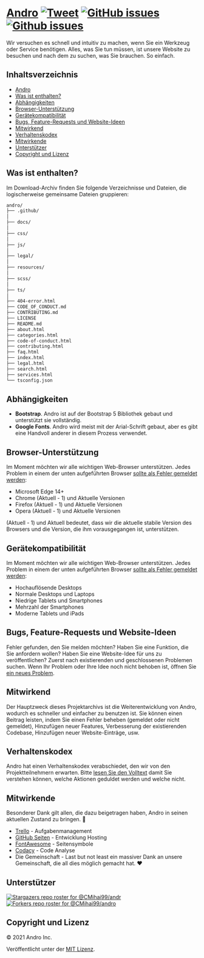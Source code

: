 # <a href="https://cmihai99.github.io/andro" target="_blank" id="andro">Andro</a> [![Tweet](https://img.shields.io/twitter/url/http/shields.io.svg?style=social)](https://twitter.com/intent/tweet?text=Find%20over%20100%20new%20and%20exciting%20websites%20at&url=http://cmihai99.github.io/andro&via=androteamfaq&hashtags=andro,webdevelopment,website,websitefinder,developers) [![GitHub issues](https://img.shields.io/github/issues/CMihai99/andro)](https://github.com/CMihai99/andro/issues) [![Github issues](https://img.shields.io/github/issues-closed/CMihai99/andro)](https://github.com/CMihai99/andro/issues?q=is%3Aissue+is%3Aclosed)

Wir versuchen es schnell und intuitiv zu machen, wenn Sie ein Werkzeug oder Service benötigen. Alles, was Sie tun müssen, ist unsere Website zu besuchen und nach dem zu suchen, was Sie brauchen. So einfach.

## Inhaltsverzeichnis

- [Andro](#andro)
- [Was ist enthalten?](#whats-included)
- [Abhängigkeiten](#dependencies)
- [Browser-Unterstützung](#browser-support)
- [Gerätekompatibilität](#device-compatibility)
- [Bugs, Feature-Requests und Website-Ideen](#bugs-and-requests)
- [Mitwirkend](#contributing)
- [Verhaltenskodex](#code-of-conduct)
- [Mitwirkende](#contributors)
- [Unterstützer](#supporters)
- [Copyright und Lizenz](#copyright-and-license)

<a id="whats-included"><h2>Was ist enthalten?</h2></a>

Im Download-Archiv finden Sie folgende Verzeichnisse und Dateien, die logischerweise gemeinsame Dateien gruppieren:

```sh
andro/
├── .github/
│
├── docs/
│
├── css/
│
├── js/
│
├── legal/
│
├── resources/
│
├── scss/
│
├── ts/
│
├── 404-error.html
├── CODE_OF_CONDUCT.md
├── CONTRIBUTING.md
├── LICENSE
├── README.md
├── about.html
├── categories.html
├── code-of-conduct.html
├── contributing.html
├── faq.html
├── index.html
├── legal.html
├── search.html
├── services.html
└── tsconfig.json
```

<a id="dependencies"><h2>Abhängigkeiten</h2></a>

- **Bootstrap**. Andro ist auf der Bootstrap 5 Bibliothek gebaut und unterstützt sie vollständig.
- **Google Fonts**. Andro wird meist mit der Arial-Schrift gebaut, aber es gibt eine Handvoll anderer in diesem Prozess verwendet.

<a id="browser-support"><h2>Browser-Unterstützung</h2></a>

Im Moment möchten wir alle wichtigen Web-Browser unterstützen. Jedes Problem in einem der unten aufgeführten Browser <a href="https://github.com/CMihai99/andro/issues/new?assignees=&labels=bug&template=bug_report.md&title=%5BBug%5D" target="_blank">sollte als Fehler gemeldet werden</a>:

- Microsoft Edge 14+
- Chrome (Aktuell - 1) und Aktuelle Versionen
- Firefox (Aktuell - 1) und Aktuelle Versionen
- Opera (Aktuell - 1) und Aktuelle Versionen

(Aktuell - 1) und Aktuell bedeutet, dass wir die aktuelle stabile Version des Browsers und die Version, die ihm vorausgegangen ist, unterstützen.

<a id="device-compatibility"><h2>Gerätekompatibilität</h2></a>

Im Moment möchten wir alle wichtigen Web-Browser unterstützen. Jedes Problem in einem der unten aufgeführten Browser <a href="https://github.com/CMihai99/andro/issues/new?assignees=&labels=bug&template=bug_report.md&title=%5BBug%5D" target="_blank">sollte als Fehler gemeldet werden</a>:

- Hochauflösende Desktops
- Normale Desktops und Laptops
- Niedrige Tablets und Smartphones
- Mehrzahl der Smartphones
- Moderne Tablets und iPads

<a id="bugs-and-requests"><h2>Bugs, Feature-Requests und Website-Ideen</h2></a>

Fehler gefunden, den Sie melden möchten? Haben Sie eine Funktion, die Sie anfordern wollen? Haben Sie eine Website-Idee für uns zu veröffentlichen? Zuerst nach existierenden und geschlossenen Problemen suchen. Wenn Ihr Problem oder Ihre Idee noch nicht behoben ist, öffnen Sie [ein neues Problem](https://github.com/CMihai99/andro/issues/new/choose).

<a id="contributing"><h2>Mitwirkend</h2></a>

Der Hauptzweck dieses Projektarchivs ist die Weiterentwicklung von Andro, wodurch es schneller und einfacher zu benutzen ist. Sie können einen Beitrag leisten, indem Sie einen Fehler beheben (gemeldet oder nicht gemeldet), Hinzufügen neuer Features, Verbesserung der existierenden Codebase, Hinzufügen neuer Website-Einträge, usw.

<a id="code-of-conduct"><h2>Verhaltenskodex</h2></a>

Andro hat einen Verhaltenskodex verabschiedet, den wir von den Projektteilnehmern erwarten. Bitte [lesen Sie den Volltext](https://cmihai99.github.io/andro/code-of-conduct.html) damit Sie verstehen können, welche Aktionen geduldet werden und welche nicht.

<a id="contributors"><h2>Mitwirkende</h2></a>

Besonderer Dank gilt allen, die dazu beigetragen haben, Andro in seinen aktuellen Zustand zu bringen. 👏

- [Trello](https://www.trello.com/) - Aufgabenmanagement
- [GitHub Seiten](https://pages.github.com/) - Entwicklung Hosting
- [FontAwesome](https://www.fontawesome.com/) - Seitensymbole
- [Codacy](https://www.codacy.com/) - Code Analyse
- Die Gemeinschaft - Last but not least ein massiver Dank an unsere Gemeinschaft, die all dies möglich gemacht hat. ♥

<a id="supporters"><h2>Unterstützer</h2></a>

[![Stargazers repo roster for @CMihai99/andr](https://reporoster.com/stars/CMihai99/andro)](https://github.com/CMihai99/andro/stargazers) [![Forkers repo roster for @CMihai99/andro](https://reporoster.com/forks/CMihai99/andro)](https://github.com/CMihai99/andro/network/members)

<a id="copyright-and-license"><h2>Copyright und Lizenz</h2></a>

© 2021 Andro Inc.

Veröffentlicht unter der [MIT Lizenz](LICENSE).
